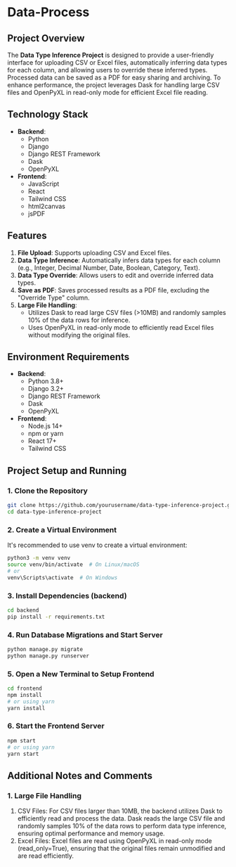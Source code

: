 # Data-Process

## Project Overview

The **Data Type Inference Project** is designed to provide a user-friendly interface for uploading CSV or Excel files, automatically inferring data types for each column, and allowing users to override these inferred types. Processed data can be saved as a PDF for easy sharing and archiving. To enhance performance, the project leverages Dask for handling large CSV files and OpenPyXL in read-only mode for efficient Excel file reading.

## Technology Stack

- **Backend**:
  - Python
  - Django
  - Django REST Framework
  - Dask
  - OpenPyXL
- **Frontend**:
  - JavaScript
  - React
  - Tailwind CSS
  - html2canvas
  - jsPDF

## Features

1. **File Upload**: Supports uploading CSV and Excel files.
2. **Data Type Inference**: Automatically infers data types for each column (e.g., Integer, Decimal Number, Date, Boolean, Category, Text).
3. **Data Type Override**: Allows users to edit and override inferred data types.
4. **Save as PDF**: Saves processed results as a PDF file, excluding the "Override Type" column.
5. **Large File Handling**:
   - Utilizes Dask to read large CSV files (>10MB) and randomly samples 10% of the data rows for inference.
   - Uses OpenPyXL in read-only mode to efficiently read Excel files without modifying the original files.


## Environment Requirements

- **Backend**:
  - Python 3.8+
  - Django 3.2+
  - Django REST Framework
  - Dask
  - OpenPyXL
- **Frontend**:
  - Node.js 14+
  - npm or yarn
  - React 17+
  - Tailwind CSS

## Project Setup and Running

### 1. Clone the Repository

```bash
git clone https://github.com/yourusername/data-type-inference-project.git
cd data-type-inference-project
```

### 2. Create a Virtual Environment
It's recommended to use venv to create a virtual environment:

```bash
python3 -m venv venv
source venv/bin/activate  # On Linux/macOS
# or
venv\Scripts\activate  # On Windows
```

### 3. Install Dependencies (backend)

```bash
cd backend
pip install -r requirements.txt
```
### 4. Run Database Migrations and Start Server
```bash
python manage.py migrate
python manage.py runserver
```

### 5. Open a New Terminal to Setup Frontend
```bash
cd frontend
npm install
# or using yarn
yarn install
```
### 6. Start the Frontend Server
```bash
npm start
# or using yarn
yarn start
```


## Additional Notes and Comments

### 1. Large File Handling
1. CSV Files:
        For CSV files larger than 10MB, the backend utilizes Dask to efficiently read and process the data.
        Dask reads the large CSV file and randomly samples 10% of the data rows to perform data type inference, ensuring optimal performance and memory usage.
2. Excel Files:
        Excel files are read using OpenPyXL in read-only mode (read_only=True), ensuring that the original files remain unmodified and are read efficiently.